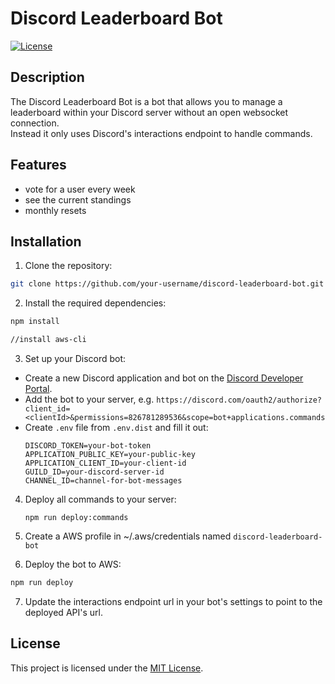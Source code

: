 # Discord Leaderboard Bot

[![License](https://img.shields.io/badge/license-MIT-blue.svg)](https://opensource.org/licenses/MIT)

## Description
The Discord Leaderboard Bot is a bot that allows you to manage a leaderboard within your Discord server without an open websocket connection.  
Instead it only uses Discord's interactions endpoint to handle commands.

## Features
- vote for a user every week
- see the current standings
- monthly resets

## Installation
1. Clone the repository:
  ```bash
  git clone https://github.com/your-username/discord-leaderboard-bot.git
  ```

2. Install the required dependencies:
  ```bash
  npm install

  //install aws-cli
  ```

3. Set up your Discord bot:
  - Create a new Discord application and bot on the [Discord Developer Portal](https://discord.com/developers/applications).
  - Add the bot to your server, e.g. `https://discord.com/oauth2/authorize?client_id=<clientId>&permissions=826781289536&scope=bot+applications.commands`
  - Create `.env` file from `.env.dist` and fill it out:
    ```
    DISCORD_TOKEN=your-bot-token
    APPLICATION_PUBLIC_KEY=your-public-key
    APPLICATION_CLIENT_ID=your-client-id
    GUILD_ID=your-discord-server-id
    CHANNEL_ID=channel-for-bot-messages
    ```

4. Deploy all commands to your server:
    ```
    npm run deploy:commands
    ```

5. Create a AWS profile in ~/.aws/credentials named `discord-leaderboard-bot`

6. Deploy the bot to AWS:
  ```bash
  npm run deploy
  ```

7. Update the interactions endpoint url in your bot's settings to point to the deployed API's url.

## License
This project is licensed under the [MIT License](https://opensource.org/licenses/MIT).